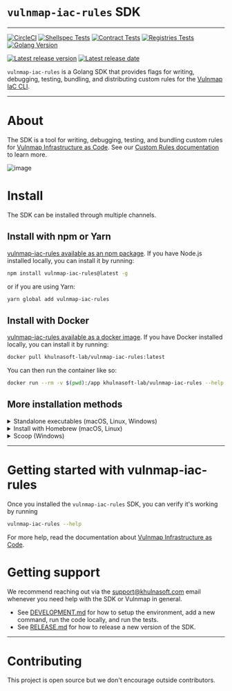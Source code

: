 # `vulnmap-iac-rules` SDK
---

[![CircleCI](https://dl.circleci.com/status-badge/img/gh/khulnasoft-lab/vulnmap-iac-rules/tree/main.svg?style=svg)](https://dl.circleci.com/status-badge/redirect/gh/khulnasoft-lab/vulnmap-iac-rules/tree/main)
[![Shellspec Tests](https://github.com/khulnasoft-lab/vulnmap-iac-rules/actions/workflows/main.yml/badge.svg)](https://github.com/khulnasoft-lab/vulnmap-iac-rules/actions/workflows/main.yml)
[![Contract Tests](https://github.com/khulnasoft-lab/vulnmap-iac-rules/actions/workflows/contract.yml/badge.svg)](https://github.com/khulnasoft-lab/vulnmap-iac-rules/actions/workflows/contract.yml)
[![Registries Tests](https://github.com/khulnasoft-lab/vulnmap-iac-rules/actions/workflows/registries.yml/badge.svg)](https://github.com/khulnasoft-lab/vulnmap-iac-rules/actions/workflows/registries.yml)
[![Golang Version](https://img.shields.io/github/go-mod/go-version/khulnasoft-lab/vulnmap-iac-rules)](https://github.com/khulnasoft-lab/vulnmap-iac-rules)

[![Latest release version](https://img.shields.io/github/v/release/khulnasoft-lab/vulnmap-iac-rules)](https://github.com/khulnasoft-lab/vulnmap-iac-rules)
[![Latest release date](https://img.shields.io/github/release-date/khulnasoft-lab/vulnmap-iac-rules)](https://github.com/khulnasoft-lab/vulnmap-iac-rules)

`vulnmap-iac-rules` is a Golang SDK that provides flags for writing, debugging, testing, bundling, and distributing custom rules for the [Vulnmap IaC CLI](https://github.com/khulnasoft-lab/vulnmap/).

---

# About
The SDK is a tool for writing, debugging, testing, and bundling custom rules for [Vulnmap Infrastructure as Code](https://vulnmap.khulnasoft.com/product/infrastructure-as-code-security/). See our [Custom Rules documentation](https://docs.vulnmap.khulnasoft.com/products/vulnmap-infrastructure-as-code/custom-rules) to learn more.

<!---
This should be generated automatically from the UML code. We need to specify the branch name though, and this can not happen while we are in main. We need to get the branch name first if we continue using two branches. For now, we can use the rendered image instead.

![system overview](http://www.plantuml.com/plantuml/proxy?cache=no&src=https://raw.github.com/khulnasoft-lab/vulnmap-iac-rules/main/assets/overview-activity-swimlanes.puml)
-->
![image](https://user-images.githubusercontent.com/6989529/139833924-da0f79c7-997b-4510-a6e9-f40f39b28482.png)


# Install
The SDK can be installed through multiple channels.

## Install with npm or Yarn

[vulnmap-iac-rules available as an npm package](https://www.npmjs.com/package/vulnmap-iac-rules). If you have Node.js installed locally, you can install it by running:

```bash
npm install vulnmap-iac-rules@latest -g
```

or if you are using Yarn:

```bash
yarn global add vulnmap-iac-rules
```

## Install with Docker

[vulnmap-iac-rules available as a docker image](https://hub.docker.com/r/khulnasoft-lab/vulnmap-iac-rules). If you have Docker installed locally, you can install it by running:

```bash
docker pull khulnasoft-lab/vulnmap-iac-rules:latest
```

You can then run the container like so:
```bash
docker run --rm -v $(pwd):/app khulnasoft-lab/vulnmap-iac-rules --help
```

## More installation methods

<details>
  <summary>Standalone executables (macOS, Linux, Windows)</summary>

### Standalone executables

Use [GitHub Releases](https://github.com/khulnasoft-lab/vulnmap-iac-rules/releases) to download a standalone executable of Vulnmap CLI for your platform.

For example, to download and run the latest SDK on macOS, you could run:

```bash
wget https://github.com/khulnasoft-lab/vulnmap-iac-rules/releases/download/v0.1.0/vulnmap-iac-rules_0.1.0_Darwin_x86_64.tar.gz
chmod +x ./vulnmap-iac-rules
mv ./vulnmap-iac-rules /usr/local/bin/
```

Drawback of this method is, that you will have to manually keep the SDK up to date.

</details>

<details>
  <summary>Install with Homebrew (macOS, Linux)</summary>

### Homebrew

Install the SDK from [Vulnmap tap](https://github.com/khulnasoft-lab/homebrew-tap) with [Homebrew](https://brew.sh) by running:

```bash
brew tap vulnmap/tap
brew install vulnmap-iac-rules
```

</details>

<details>
  <summary>Scoop (Windows)</summary>

### Scoop

Install the SDK from our [Vulnmap bucket](https://github.com/khulnasoft-lab/scoop-vulnmap) with [Scoop](https://scoop.sh) on Windows:

```
scoop bucket add vulnmap https://github.com/khulnasoft-lab/scoop-vulnmap
scoop install vulnmap-iac-rules
```

</details>

---

# Getting started with vulnmap-iac-rules

Once you installed the `vulnmap-iac-rules` SDK, you can verify it's working by running

```bash
vulnmap-iac-rules --help
```

For more help, read the documentation about [Vulnmap Infrastructure as Code](https://docs.vulnmap.khulnasoft.com/vulnmap-infrastructure-as-code).

# Getting support

We recommend reaching out via the [support@khulnasoft.com](mailto:support@khulnasoft.com) email whenever you need help with the SDK or Vulnmap in general.


* See [DEVELOPMENT.md](DEVELOPMENT.md) for how to setup the environment, add a new command, run the code locally, and run the tests.
* See [RELEASE.md](RELEASE.md) for how to release a new version of the SDK.

---

# Contributing

This project is open source but we don't encourage outside contributors.
